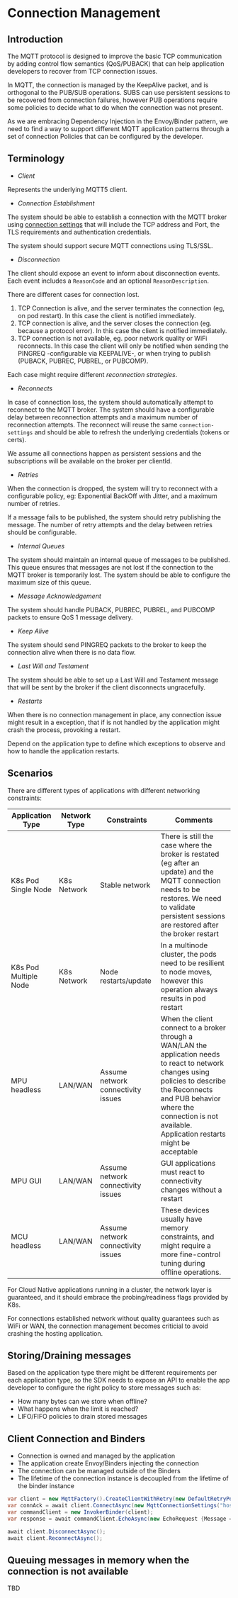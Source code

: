 # Connection Management

## Introduction

The MQTT protocol is designed to improve the basic TCP communication by adding control flow semantics (QoS/PUBACK) that can help application developers to recover from TCP connection issues.

In MQTT, the connection is managed by the KeepAlive packet, and is orthogonal to the PUB/SUB operations. SUBS can use persistent sessions to be recovered from connection failures, however PUB operations require some policies to decide what to do when the connection was not present.

As we are embracing Dependency Injection in the Envoy/Binder pattern, we need to find a way to support different MQTT application patterns through a set of connection Policies that can be configured by the developer.

## Terminology

- *Client*

Represents the underlying MQTT5 client.

- *Connection Establishment*

The system should be able to establish a connection with the MQTT broker using  [connection settings](connection-settings.md) that will include the TCP address and Port, the TLS requirements and authentication credentials.

The system should support secure MQTT connections using TLS/SSL.

- *Disconnection*

The client should expose an event to inform about disconnection events. Each event includes a `ReasonCode` and an optional `ReasonDescription`. 

There are different cases for connection lost.

1. TCP Connection is alive, and the server terminates the connection (eg, on pod restart). In this case the client is notified immediately.
2. TCP connection is alive, and the server closes the connection (eg. because a protocol error). In this case the client is notified immediately.
3. TCP connection is not available, eg. poor network quality or WiFi reconnects. In this case the client will only be notified when sending the PINGREQ -configurable via KEEPALIVE-, or when trying to publish (PUBACK, PUBREC, PUBREL, or PUBCOMP).

Each case might require different _reconnection strategies_.

- *Reconnects*

In case of connection loss, the system should automatically attempt to reconnect to the MQTT broker. The system should have a configurable delay between reconnection attempts and a maximum number of reconnection attempts. The reconnect will reuse the same `connection-settings` and should be able to refresh the underlying credentials (tokens or certs).

We assume all connections happen as persistent sessions and the subscriptions will be available on the broker per clientId.

- *Retries*

When the connection is dropped, the system will try to reconnect with a configurable policy, eg: Exponential BackOff with Jitter, and a maximum number of retries.

If a message fails to be published, the system should retry publishing the message. The number of retry attempts and the delay between retries should be configurable.

- *Internal Queues*

The system should maintain an internal queue of messages to be published. This queue ensures that messages are not lost if the connection to the MQTT broker is temporarily lost. The system should be able to configure the maximum size of this queue.

- *Message Acknowledgement*

The system should handle PUBACK, PUBREC, PUBREL, and PUBCOMP packets to ensure QoS 1 message delivery.

- *Keep Alive*

The system should send PINGREQ packets to the broker to keep the connection alive when there is no data flow.

- *Last Will and Testament*

The system should be able to set up a Last Will and Testament message that will be sent by the broker if the client disconnects ungracefully.

- *Restarts*

When there is no connection management in place, any connection issue might result in a exception, that if is not handled by the application might crash the process, provoking a restart.

Depend on the application type to define which exceptions to observe and how to handle the application restarts.

## Scenarios

There are different types of applications with different networking constraints:

| Application Type | Network Type | Constraints  | Comments |
|---------------  | ------------| -------- | -------- |
|K8s Pod Single Node| K8s Network| Stable network| There is still the case where the broker is restated (eg after an update) and the MQTT connection needs to be restores. We need to validate persistent sessions are restored after the broker restart|
|K8s Pod Multiple Node| K8s Network| Node restarts/update | In a multinode cluster, the pods need to be resilient to node moves, however this operation always results in pod restart|
| MPU headless| LAN/WAN| Assume network connectivity issues| When the client connect to a broker through a WAN/LAN the application needs to react to network changes using policies to describe the Reconnects and PUB behavior where the connection is not available. Application restarts might be acceptable |
| MPU GUI| LAN/WAN| Assume network connectivity issues| GUI applications must react to connectivity changes without a restart|
| MCU headless| LAN/WAN| Assume network connectivity issues| These devices usually have memory constraints, and might require a more fine-control tuning during offline operations.|

For Cloud Native applications running in a cluster, the network layer is guaranteed, and it should embrace the probing/readiness flags provided by K8s.

For connections established network without quality guarantees such as WiFi or WAN, the connection management becomes criticial to avoid crashing the hosting application.

## Storing/Draining messages

Based on the application type there might be different requirements per each application type, so the SDK needs to expose an API to enable the app developer to configure the right policy to store messages such as:

- How many bytes can we store when offline?
- What happens when the limit is reached?
- LIFO/FIFO policies to drain stored messages

## Client Connection and Binders

- Connection is owned and managed by the application
- The application create Envoy/Binders injecting the connection
- The connection can be managed outside of the Binders
- The lifetime of the connection instance is decoupled from the lifetime of the binder instance

```cs
var client = new MqttFactory().CreateClientWithRetry(new DefaultRetryPolicy() { MaxNumRetries = 10})
var connAck = await client.ConnectAsync(new MqttConnectionSettings("hostname") { CleanStart = false, ClientId = Environment.MachineName });
var commandClient = new InvokerBinder(client);
var response = await commandClient.EchoAsync(new EchoRequest {Message = "hola" });

await client.DisconnectAsync();
await client.ReconnectAsync();
```

## Queuing messages in memory when the connection is not available

TBD